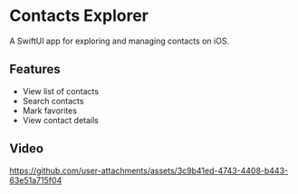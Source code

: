 # Contacts Explorer

A SwiftUI app for exploring and managing contacts on iOS.

## Features

- View list of contacts
- Search contacts
- Mark favorites
- View contact details

## Video

https://github.com/user-attachments/assets/3c9b41ed-4743-4408-b443-63e51a715f04

